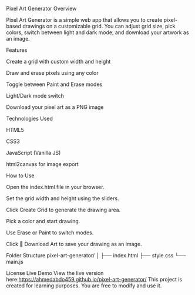 Pixel Art Generator
Overview

Pixel Art Generator is a simple web app that allows you to create pixel-based drawings on a customizable grid. You can adjust grid size, pick colors, switch between light and dark mode, and download your artwork as an image.

Features

Create a grid with custom width and height

Draw and erase pixels using any color

Toggle between Paint and Erase modes

Light/Dark mode switch

Download your pixel art as a PNG image

Technologies Used

HTML5

CSS3

JavaScript (Vanilla JS)

html2canvas
 for image export

How to Use

Open the index.html file in your browser.

Set the grid width and height using the sliders.

Click Create Grid to generate the drawing area.

Pick a color and start drawing.

Use Erase or Paint to switch modes.

Click 💾 Download Art to save your drawing as an image.

Folder Structure
pixel-art-generator/
│
├── index.html
├── style.css
└── main.js

License
Live Demo
View the live version here:https://ahmedabdo459.github.io/pixel-art-generator/
This project is created for learning purposes. You are free to modify and use it.
